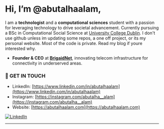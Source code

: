 # Hi, I’m @abutalhaalam,

I am a **technologist** and a **computational sciences** student with a passion for leveraging technology to drive societal advancement. Currently pursuing a BSc in Computational Social Science at [University College Dublin](https://www.ucd.ie).
I don't use github unless im updating some repos, a one off project, or its my personal website. Most of the code is private. Read my blog if youre interested why.

- **Founder & CEO** at **[BrigaidNet](https://brigaidnet.com)**, innovating telecom infrastructure for connectivity in underserved areas.

### 📨 GET IN TOUCH 
- LinkedIn: [https://www.linkedin.com/in/abutalhaalam](https://www.linkedin.com/in/abutalhaalam)
- Instagram: [https://instagram.com/abutalha__alam](https://instagram.com/abutalha__alam)
- Website: [https://abutalhaalam.com](https://abutalhaalam.com)

[![LinkedIn](https://img.shields.io/badge/LinkedIn-0077B5?style=for-the-badge&logo=linkedin&logoColor=white)](https://www.linkedin.com/in/abutalhaalam)

----
